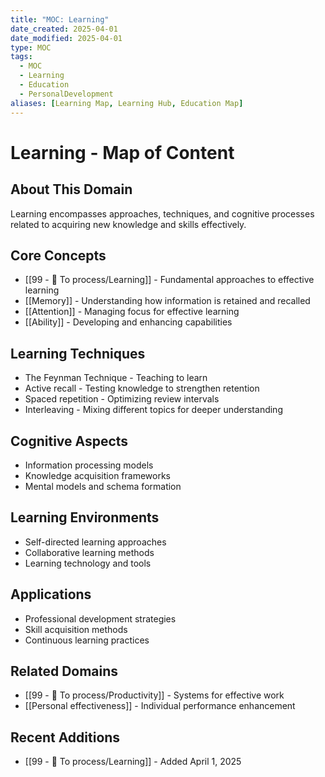 ```yaml
---
title: "MOC: Learning"
date_created: 2025-04-01
date_modified: 2025-04-01
type: MOC
tags:
  - MOC
  - Learning
  - Education
  - PersonalDevelopment
aliases: [Learning Map, Learning Hub, Education Map]
---
```


# Learning - Map of Content

## About This Domain
Learning encompasses approaches, techniques, and cognitive processes related to acquiring new knowledge and skills effectively.

## Core Concepts
- [[99 - 📄 To process/Learning]] - Fundamental approaches to effective learning
- [[Memory]] - Understanding how information is retained and recalled
- [[Attention]] - Managing focus for effective learning
- [[Ability]] - Developing and enhancing capabilities

## Learning Techniques
- The Feynman Technique - Teaching to learn
- Active recall - Testing knowledge to strengthen retention
- Spaced repetition - Optimizing review intervals
- Interleaving - Mixing different topics for deeper understanding

## Cognitive Aspects
- Information processing models
- Knowledge acquisition frameworks
- Mental models and schema formation

## Learning Environments
- Self-directed learning approaches
- Collaborative learning methods
- Learning technology and tools

## Applications
- Professional development strategies
- Skill acquisition methods
- Continuous learning practices

## Related Domains
- [[99 - 📄 To process/Productivity]] - Systems for effective work
- [[Personal effectiveness]] - Individual performance enhancement

## Recent Additions
- [[99 - 📄 To process/Learning]] - Added April 1, 2025
